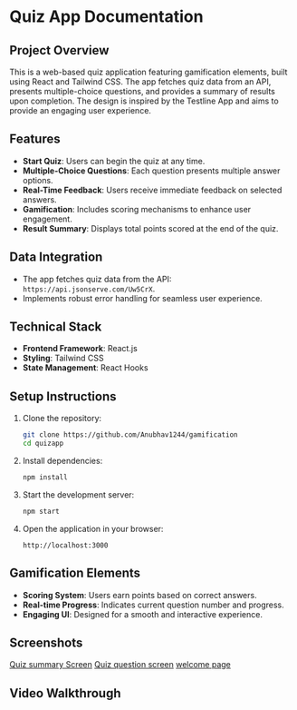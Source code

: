 # Quiz App Documentation

## Project Overview
This is a web-based quiz application featuring gamification elements, built using React and Tailwind CSS. The app fetches quiz data from an API, presents multiple-choice questions, and provides a summary of results upon completion. The design is inspired by the Testline App and aims to provide an engaging user experience.

## Features
- **Start Quiz**: Users can begin the quiz at any time.
- **Multiple-Choice Questions**: Each question presents multiple answer options.
- **Real-Time Feedback**: Users receive immediate feedback on selected answers.
- **Gamification**: Includes scoring mechanisms to enhance user engagement.
- **Result Summary**: Displays total points scored at the end of the quiz.

## Data Integration
- The app fetches quiz data from the API: `https://api.jsonserve.com/Uw5CrX`.
- Implements robust error handling for seamless user experience.

## Technical Stack
- **Frontend Framework**: React.js
- **Styling**: Tailwind CSS
- **State Management**: React Hooks

## Setup Instructions
1. Clone the repository:
   ```bash
   git clone https://github.com/Anubhav1244/gamification
   cd quizapp
   ```
2. Install dependencies:
   ```bash
   npm install
   ```
3. Start the development server:
   ```bash
   npm start
   ```
4. Open the application in your browser:
   ```
   http://localhost:3000
   ```

## Gamification Elements
- **Scoring System**: Users earn points based on correct answers.
- **Real-time Progress**: Indicates current question number and progress.
- **Engaging UI**: Designed for a smooth and interactive experience.

## Screenshots
[Quiz summary Screen](assests/summary.png)
[Quiz question screen](assests/quizquestion.png)
[welcome page](assests/welcome.png)


## Video Walkthrough


